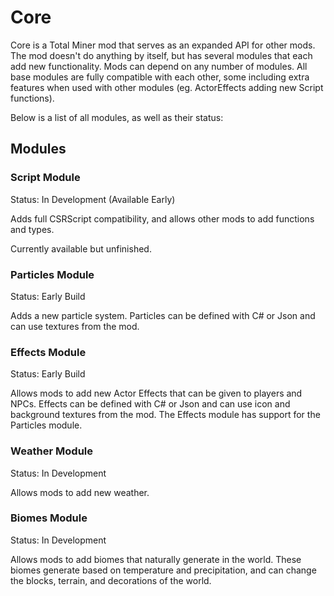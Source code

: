 ﻿# Core

Core is a Total Miner mod that serves as an expanded API for other mods. The mod doesn't do anything by itself, but has several modules that each add new functionality. Mods can depend on any number of modules. All base modules are fully compatible with each other, some including extra features when used with other modules (eg. ActorEffects adding new Script functions).

Below is a list of all modules, as well as their status:

## Modules

### Script Module

Status: In Development (Available Early)

Adds full CSRScript compatibility, and allows other mods to add functions and types.

Currently available but unfinished.

### Particles Module

Status: Early Build

Adds a new particle system. Particles can be defined with C# or Json and can use textures from the mod.

### Effects Module

Status: Early Build

Allows mods to add new Actor Effects that can be given to players and NPCs. Effects can be defined with C# or Json and can use icon and background textures from the mod. The Effects module has support for the Particles module.

### Weather Module

Status: In Development

Allows mods to add new weather.

### Biomes Module

Status: In Development

Allows mods to add biomes that naturally generate in the world. These biomes generate based on temperature and precipitation, and can change the blocks, terrain, and decorations of the world.
